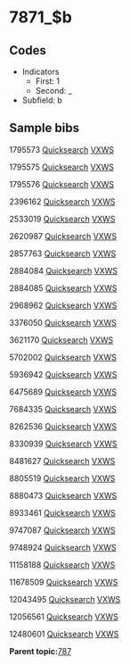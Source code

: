 # 7871\_$b

## Codes

-   Indicators
    -   First: 1
    -   Second: \_
-   Subfield: b

## Sample bibs

1795573 [Quicksearch](https://search.library.yale.edu/catalog/1795573) [VXWS](http://prodorbis.library.yale.edu:7014/vxws/GetHoldingsService?bibId=1795573)

1795575 [Quicksearch](https://search.library.yale.edu/catalog/1795575) [VXWS](http://prodorbis.library.yale.edu:7014/vxws/GetHoldingsService?bibId=1795575)

1795576 [Quicksearch](https://search.library.yale.edu/catalog/1795576) [VXWS](http://prodorbis.library.yale.edu:7014/vxws/GetHoldingsService?bibId=1795576)

2396162 [Quicksearch](https://search.library.yale.edu/catalog/2396162) [VXWS](http://prodorbis.library.yale.edu:7014/vxws/GetHoldingsService?bibId=2396162)

2533019 [Quicksearch](https://search.library.yale.edu/catalog/2533019) [VXWS](http://prodorbis.library.yale.edu:7014/vxws/GetHoldingsService?bibId=2533019)

2620987 [Quicksearch](https://search.library.yale.edu/catalog/2620987) [VXWS](http://prodorbis.library.yale.edu:7014/vxws/GetHoldingsService?bibId=2620987)

2857763 [Quicksearch](https://search.library.yale.edu/catalog/2857763) [VXWS](http://prodorbis.library.yale.edu:7014/vxws/GetHoldingsService?bibId=2857763)

2884084 [Quicksearch](https://search.library.yale.edu/catalog/2884084) [VXWS](http://prodorbis.library.yale.edu:7014/vxws/GetHoldingsService?bibId=2884084)

2884085 [Quicksearch](https://search.library.yale.edu/catalog/2884085) [VXWS](http://prodorbis.library.yale.edu:7014/vxws/GetHoldingsService?bibId=2884085)

2968962 [Quicksearch](https://search.library.yale.edu/catalog/2968962) [VXWS](http://prodorbis.library.yale.edu:7014/vxws/GetHoldingsService?bibId=2968962)

3376050 [Quicksearch](https://search.library.yale.edu/catalog/3376050) [VXWS](http://prodorbis.library.yale.edu:7014/vxws/GetHoldingsService?bibId=3376050)

3621170 [Quicksearch](https://search.library.yale.edu/catalog/3621170) [VXWS](http://prodorbis.library.yale.edu:7014/vxws/GetHoldingsService?bibId=3621170)

5702002 [Quicksearch](https://search.library.yale.edu/catalog/5702002) [VXWS](http://prodorbis.library.yale.edu:7014/vxws/GetHoldingsService?bibId=5702002)

5936942 [Quicksearch](https://search.library.yale.edu/catalog/5936942) [VXWS](http://prodorbis.library.yale.edu:7014/vxws/GetHoldingsService?bibId=5936942)

6475689 [Quicksearch](https://search.library.yale.edu/catalog/6475689) [VXWS](http://prodorbis.library.yale.edu:7014/vxws/GetHoldingsService?bibId=6475689)

7684335 [Quicksearch](https://search.library.yale.edu/catalog/7684335) [VXWS](http://prodorbis.library.yale.edu:7014/vxws/GetHoldingsService?bibId=7684335)

8262536 [Quicksearch](https://search.library.yale.edu/catalog/8262536) [VXWS](http://prodorbis.library.yale.edu:7014/vxws/GetHoldingsService?bibId=8262536)

8330939 [Quicksearch](https://search.library.yale.edu/catalog/8330939) [VXWS](http://prodorbis.library.yale.edu:7014/vxws/GetHoldingsService?bibId=8330939)

8481627 [Quicksearch](https://search.library.yale.edu/catalog/8481627) [VXWS](http://prodorbis.library.yale.edu:7014/vxws/GetHoldingsService?bibId=8481627)

8805519 [Quicksearch](https://search.library.yale.edu/catalog/8805519) [VXWS](http://prodorbis.library.yale.edu:7014/vxws/GetHoldingsService?bibId=8805519)

8880473 [Quicksearch](https://search.library.yale.edu/catalog/8880473) [VXWS](http://prodorbis.library.yale.edu:7014/vxws/GetHoldingsService?bibId=8880473)

8933461 [Quicksearch](https://search.library.yale.edu/catalog/8933461) [VXWS](http://prodorbis.library.yale.edu:7014/vxws/GetHoldingsService?bibId=8933461)

9747087 [Quicksearch](https://search.library.yale.edu/catalog/9747087) [VXWS](http://prodorbis.library.yale.edu:7014/vxws/GetHoldingsService?bibId=9747087)

9748924 [Quicksearch](https://search.library.yale.edu/catalog/9748924) [VXWS](http://prodorbis.library.yale.edu:7014/vxws/GetHoldingsService?bibId=9748924)

11158188 [Quicksearch](https://search.library.yale.edu/catalog/11158188) [VXWS](http://prodorbis.library.yale.edu:7014/vxws/GetHoldingsService?bibId=11158188)

11678509 [Quicksearch](https://search.library.yale.edu/catalog/11678509) [VXWS](http://prodorbis.library.yale.edu:7014/vxws/GetHoldingsService?bibId=11678509)

12043495 [Quicksearch](https://search.library.yale.edu/catalog/12043495) [VXWS](http://prodorbis.library.yale.edu:7014/vxws/GetHoldingsService?bibId=12043495)

12056561 [Quicksearch](https://search.library.yale.edu/catalog/12056561) [VXWS](http://prodorbis.library.yale.edu:7014/vxws/GetHoldingsService?bibId=12056561)

12480601 [Quicksearch](https://search.library.yale.edu/catalog/12480601) [VXWS](http://prodorbis.library.yale.edu:7014/vxws/GetHoldingsService?bibId=12480601)

**Parent topic:**[787](../../tags/787/787.md)


